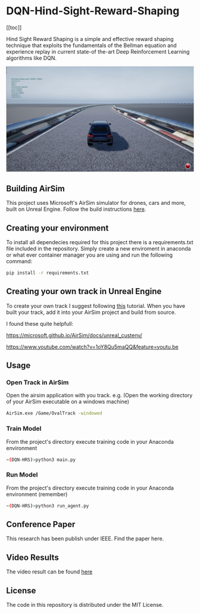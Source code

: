 # DQN-Hind-Sight-Reward-Shaping

[[toc]]


Hind Sight Reward Shaping is a simple and effective reward shaping technique that exploits the fundamentals of the Bellman equation and experience replay in current state-of the-art Deep Reinforcement Learning algorithms like DQN.

[![Image](./image.JPG)](https://github.com/ByronDev121/DQN-Hind-Sight-Reward-Shaping/)

Building AirSim
--------------
This project uses Microsoft's AirSim simulator for drones, cars and more, built on Unreal Engine. Follow the build instructions [here](https://microsoft.github.io/AirSim/).

Creating your environment
--------------
To install all dependecies required for this project there is a requirements.txt file included in the repository. Simply create a new enviroment in anaconda or what ever container manager you are using and run the following command:

```bash
pip install -r requirements.txt 
```

Creating your own track in Unreal Engine
--------------
To create your own track I suggest following [this](https://www.youtube.com/watch?v=wR0fH6O9jD8) tutorial. When you have built your track, add it into your AirSim project and build from source. 

I found these quite helpfull:

https://microsoft.github.io/AirSim/docs/unreal_custenv/

https://www.youtube.com/watch?v=1oY8Qu5maQQ&feature=youtu.be

Usage
--------------
### Open Track in AirSim
Open the airsim application with you track. e.g. (Open the working directory of your AirSim executable on a windows machine)
```bash
AirSim.exe /Game/OvalTrack -windowed
```
### Train Model
From the project's directory execute training code in your Anaconda environment
```bash
~(DQN-HRS)>python3 main.py
```

### Run Model
From the project's directory execute training code in your Anaconda environment (remember)
```bash
~(DQN-HRS)>python3 run_agent.py
```

Conference Paper
------
This research has been publish under IEEE. Find the paper here. 

Video Results
------
The video result can be found [here](https://www.youtube.com/watch?v=dJN05nHdvpE&t=311s)

License
-------

The code in this repository is distributed under the MIT License.


